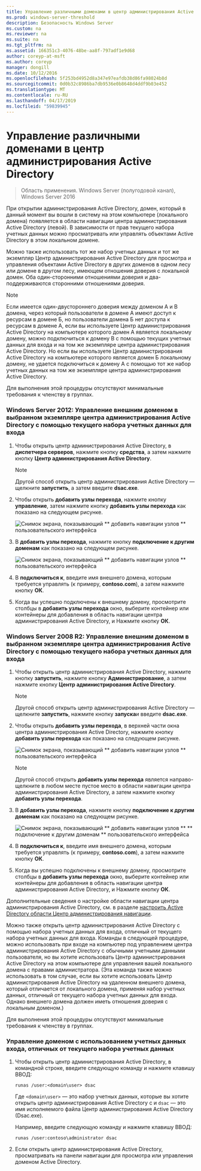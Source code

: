 ```yaml
---
title: Управление различными доменами в центр администрирования Active Directory
ms.prod: windows-server-threshold
description: Безопасность Windows Server
ms.custom: na
ms.reviewer: na
ms.suite: na
ms.tgt_pltfrm: na
ms.assetid: 166351c3-4076-48be-aa8f-797adf1e9d68
author: coreyp-at-msft
ms.author: coreyp
manager: dongill
ms.date: 10/12/2016
ms.openlocfilehash: 5f253bd4952d8a347e97eafdb38d86fa98024b8d
ms.sourcegitcommit: 0d0b32c8986ba7db9536e0b8648d4ddf9b03e452
ms.translationtype: MT
ms.contentlocale: ru-RU
ms.lasthandoff: 04/17/2019
ms.locfileid: "59839945"
---
```

# <a name="manage-different-domains-in-active-directory-administrative-center"></a>Управление различными доменами в центр администрирования Active Directory

>Область применения. Windows Server (полугодовой канал), Windows Server 2016

  При открытии администрирования Active Directory, домен, который в данный момент вы вошли в систему на этом компьютере \(локального домена\) появляется в области навигации центра администрирования Active Directory \(левой\). В зависимости от прав текущего набора учетных данных можно просматривать или управлять объектами Active Directory в этом локальном домене.

 Можно также использовать тот же набор учетных данных и тот же экземпляр Центр администрирования Active Directory для просмотра и управления объектами Active Directory в других доменов в одном лесу или домене в другом лесу, имеющем отношения доверия с локальной домен. Оба один\-сторонними отношениями доверия и два\-поддерживаются сторонними отношениями доверия.

> [!NOTE]
>  Если имеется один\-двустороннего доверия между доменом А и B домена, через который пользователи в домене А имеют доступ к ресурсам в домене Б, но пользователи домена Б нет доступа к ресурсам в домене A, если вы используете Центр администрирования Active Directory на компьютере которого домен А является локальному домену, можно подключиться к домену B с помощью текущих учетных данных для входа и на том же экземпляре центра администрирования Active Directory. Но если вы используете Центр администрирования Active Directory на компьютере которого является домен Б локальному домену, не удается подключиться к домену А с помощью тот же набор учетных данных на том же экземпляре центра администрирования Active Directory.

 Для выполнения этой процедуры отсутствуют минимальные требования к членству в группах.

### <a name="windows-server-2012-to-manage-a-foreign-domain-in-the-selected-instance-of-active-directory-administrative-center-using-the-current-set-of-logon-credentials"></a>Windows Server 2012: Управление внешним доменом в выбранном экземпляре центра администрирования Active Directory с помощью текущего набора учетных данных для входа

1.  Чтобы открыть центр администрирования Active Directory, в **диспетчера серверов**, нажмите кнопку **средства**, а затем нажмите кнопку **Центр администрирования Active Directory**.

    > [!NOTE]
    >  Другой способ открыть центр администрирования Active Directory — щелкните **запустить**, а затем введите **dsac.exe**.

2.  Чтобы открыть **добавить узлы перехода**, нажмите кнопку **управление**, затем нажмите кнопку **добавить узлы перехода** как показано на следующем рисунке.

     ![Снимок экрана, показывающий ** добавить навигации узлов ** пользовательского интерфейса](media/ADDS_ADACAddNavNode.gif)

3.  В **добавить узлы перехода**, нажмите кнопку **подключение к другим доменам** как показано на следующем рисунке.

     ![Снимок экрана, показывающий ** добавить навигации узлов ** пользовательского интерфейса](media/ADDS_ADACConnectToDomain.gif)

4.  В **подключиться к**, введите имя внешнего домена, которым требуется управлять \(к примеру, **contoso.com**\), а затем нажмите кнопку **ОК**.

5.  Когда вы успешно подключены к внешнему домену, просмотрите столбцы в **добавить узлы перехода** окно, выберите контейнер или контейнеры для добавления в область навигации центра администрирования Active Directory, и Нажмите кнопку **ОК**.

### <a name="windows-server-2008-r2-to-manage-a-foreign-domain-in-the-selected-instance-of-active-directory-administrative-center-using-the-current-set-of-logon-credentials"></a>Windows Server 2008 R2: Управление внешним доменом в выбранном экземпляре центра администрирования Active Directory с помощью текущего набора учетных данных для входа

1.  Чтобы открыть центр администрирования Active Directory, нажмите кнопку **запустить**, нажмите кнопку **Администрирование**, а затем нажмите кнопку **Центр администрирования Active Directory**.

    > [!NOTE]
    >  Другой способ открыть центр администрирования Active Directory — щелкните **запустить**, нажмите кнопку **запуска**и введите **dsac.exe**.

2.  Чтобы открыть **добавить узлы перехода**, в верхней части окна центра администрирования Active Directory, нажмите кнопку **добавить узлы перехода** как показано на следующем рисунке.

     ![Снимок экрана, показывающий ** добавить навигации узлов ** пользовательского интерфейса](media/click_add_nav_nodes.gif)

    > [!NOTE]
    >  Другой способ открыть **добавить узлы перехода** является направо\-щелкните в любом месте пустое место в области навигации центра администрирования Active Directory, а затем нажмите кнопку **добавить узлы перехода**.

3.  В **добавить узлы перехода**, нажмите кнопку **подключение к другим доменам** как показано на следующем рисунке.

     ![Снимок экрана, показывающий ** добавить навигации узлов ** ** подключение к другим доменам ** пользовательского интерфейса](media/add_nav_nodes.gif)

4.  В **подключиться к**, введите имя внешнего домена, которым требуется управлять \(к примеру, **contoso.com**\), а затем нажмите кнопку **ОК**.

5.  Когда вы успешно подключены к внешнему домену, просмотрите столбцы в **добавить узлы перехода** окно, выберите контейнер или контейнеры для добавления в область навигации центра администрирования Active Directory, и Нажмите кнопку **ОК**.

 Дополнительные сведения о настройке области навигации центра администрирования Active Directory, см. в разделе [настроить Active Directory области Центр администрирования навигации](customize-the-active-directory-administrative-center-navigation-pane.md).

 Можно также открыть центр администрирования Active Directory с помощью набора учетных данных для входа, отличный от текущего набора учетных данных для входа. Команды в следующей процедуре, можно использовать при входе на компьютер под управлением центра администрирования Active Directory с обычными учетными данными пользователя, но вы хотите использовать Центр администрирования Active Directory на этом компьютере для управления вашей локального домена с правами администратора. \(Эта команда также можно использовать в том случае, если вы хотите использовать Центр администрирования Active Directory на удаленном внешнего домена, который отличается от локального домена, применяя набор учетных данных, отличный от текущего набора учетных данных для входа. Однако внешнего домена должен иметь отношения доверия с локальным доменом.\)

 Для выполнения этой процедуры отсутствуют минимальные требования к членству в группах.

### <a name="to-manage-a-domain-using-logon-credentials-that-are-different-from-the-current-set-of-logon-credentials"></a>Управление доменом с использованием учетных данных входа, отличных от текущего набора учетных данных

1.  Чтобы открыть центр администрирования Active Directory, в командной строке, введите следующую команду и нажмите клавишу ВВОД:

     `runas /user:<domain\user> dsac`

     Где `<domain\user>` — это набор учетных данных, которые вы хотите открыть центр администрирования Active Directory с и `dsac` — это имя исполняемого файла Центр администрирования Active Directory \(Dsac.exe\).

     Например, введите следующую команду и нажмите клавишу ВВОД:

     `runas /user:contoso\administrator dsac`

2.  Если открыть центр администрирования Active Directory, просматривать на панели навигации для просмотра или управления доменом Active Directory.

  

